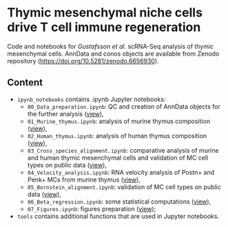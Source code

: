 # Thymic mesenchymal niche cells drive T cell immune regeneration

Code and notebooks for *Gustafsson et al.* scRNA-Seq analysis of thymic mesenchymal cells. AnnData and conos objects are available from Zenodo repository (https://doi.org/10.5281/zenodo.6656930).

## Content
- `ipynb_notebooks` contains .ipynb Jupyter notebooks:
  - `00_Data_preparation.ipynb`: QC and creation of AnnData objects for the further analysis ([view](https://nbviewer.org/github/kharchenkolab/thymus-mesenchyme/blob/main/ipynb_notebooks/00_Data_preparation.ipynb)),
  - `01_Murine_thymus.ipynb`: analysis of murine thymus composition ([view](https://nbviewer.org/github/kharchenkolab/thymus-mesenchyme/blob/main/ipynb_notebooks/01_Murine_thymus.ipynb)),
  - `02_Human_thymus.ipynb`: analysis of human thymus composition ([view](https://nbviewer.org/github/kharchenkolab/thymus-mesenchyme/blob/main/ipynb_notebooks/02_Human_thymus.ipynb)),
  - `03_Cross_species_alignment.ipynb`: comparative analysis of murine and human thymic mesenchymal cells and validation of MC cell types on public data ([view](https://nbviewer.org/github/kharchenkolab/thymus-mesenchyme/blob/main/ipynb_notebooks/03_Cross_species_alignment.ipynb)),
  - `04_Velocity_analysis.ipynb`: RNA velocity analysis of Postn+ and Penk+ MCs from murine thymus ([view](https://nbviewer.org/github/kharchenkolab/thymus-mesenchyme/blob/main/ipynb_notebooks/04_Velocity_analysis.ipynb)),
  - `05_Bornstein_alignment.ipynb`: validation of MC cell types on public data ([view](https://nbviewer.org/github/kharchenkolab/thymus-mesenchyme/blob/main/ipynb_notebooks/05_Bornstein_alignment.ipynb)),
  - `06_Beta_regression.ipynb`: some statistical computations ([view](https://nbviewer.org/github/kharchenkolab/thymus-mesenchyme/blob/main/ipynb_notebooks/06_Beta_regression.ipynb)),
  - `07_Figures.ipynb`: figures preparation ([view](https://nbviewer.org/github/kharchenkolab/thymus-mesenchyme/blob/main/ipynb_notebooks/07_Figures.ipynb));
- `tools` contains additional functions that are used in Jupyter notebooks.
